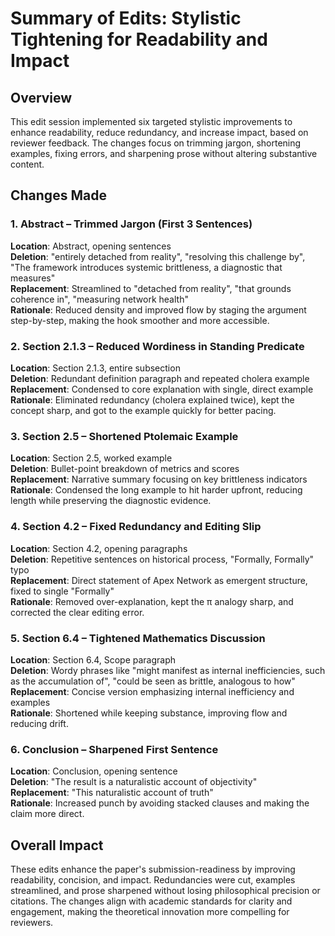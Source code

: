 # Summary of Edits: Stylistic Tightening for Readability and Impact

## Overview
This edit session implemented six targeted stylistic improvements to enhance readability, reduce redundancy, and increase impact, based on reviewer feedback. The changes focus on trimming jargon, shortening examples, fixing errors, and sharpening prose without altering substantive content.

## Changes Made

### 1. Abstract – Trimmed Jargon (First 3 Sentences)
**Location**: Abstract, opening sentences  
**Deletion**: "entirely detached from reality", "resolving this challenge by", "The framework introduces systemic brittleness, a diagnostic that measures"  
**Replacement**: Streamlined to "detached from reality", "that grounds coherence in", "measuring network health"  
**Rationale**: Reduced density and improved flow by staging the argument step-by-step, making the hook smoother and more accessible.

### 2. Section 2.1.3 – Reduced Wordiness in Standing Predicate
**Location**: Section 2.1.3, entire subsection  
**Deletion**: Redundant definition paragraph and repeated cholera example  
**Replacement**: Condensed to core explanation with single, direct example  
**Rationale**: Eliminated redundancy (cholera explained twice), kept the concept sharp, and got to the example quickly for better pacing.

### 3. Section 2.5 – Shortened Ptolemaic Example
**Location**: Section 2.5, worked example  
**Deletion**: Bullet-point breakdown of metrics and scores  
**Replacement**: Narrative summary focusing on key brittleness indicators  
**Rationale**: Condensed the long example to hit harder upfront, reducing length while preserving the diagnostic evidence.

### 4. Section 4.2 – Fixed Redundancy and Editing Slip
**Location**: Section 4.2, opening paragraphs  
**Deletion**: Repetitive sentences on historical process, "Formally, Formally" typo  
**Replacement**: Direct statement of Apex Network as emergent structure, fixed to single "Formally"  
**Rationale**: Removed over-explanation, kept the π analogy sharp, and corrected the clear editing error.

### 5. Section 6.4 – Tightened Mathematics Discussion
**Location**: Section 6.4, Scope paragraph  
**Deletion**: Wordy phrases like "might manifest as internal inefficiencies, such as the accumulation of", "could be seen as brittle, analogous to how"  
**Replacement**: Concise version emphasizing internal inefficiency and examples  
**Rationale**: Shortened while keeping substance, improving flow and reducing drift.

### 6. Conclusion – Sharpened First Sentence
**Location**: Conclusion, opening sentence  
**Deletion**: "The result is a naturalistic account of objectivity"  
**Replacement**: "This naturalistic account of truth"  
**Rationale**: Increased punch by avoiding stacked clauses and making the claim more direct.

## Overall Impact
These edits enhance the paper's submission-readiness by improving readability, concision, and impact. Redundancies were cut, examples streamlined, and prose sharpened without losing philosophical precision or citations. The changes align with academic standards for clarity and engagement, making the theoretical innovation more compelling for reviewers.
